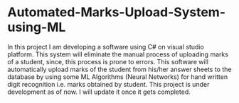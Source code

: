 # Automated-Marks-Upload-System-using-ML
In this project I am developing a software using C# on visual studio platform. This system will eliminate the manual process of uploading marks of a student, since, this process is prone to errors. This software will automatically upload  marks of the student from his/her answer sheets to the database by using some ML Algorithms (Neural Networks) for hand written digit recognition i.e. marks obtained by student. This project is under development as of now. I will update it once it gets completed.
